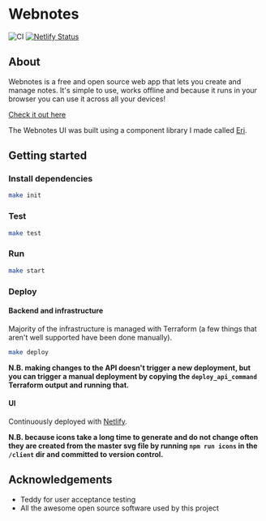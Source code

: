 # Webnotes

![CI](https://github.com/benji6/webnotes/workflows/CI/badge.svg)
[![Netlify Status](https://api.netlify.com/api/v1/badges/d2dd6bbe-a459-4ff9-b4e3-33a8e0924f61/deploy-status)](https://app.netlify.com/sites/benji6-webnotes/deploys)

## About

Webnotes is a free and open source web app that lets you create and manage notes. It's simple to use, works offline and because it runs in your browser you can use it across all your devices!

[Check it out here](https://webnotes.link)

The Webnotes UI was built using a component library I made called [Eri](https://github.com/benji6/eri).

## Getting started

### Install dependencies

```sh
make init
```

### Test

```sh
make test
```

### Run

```sh
make start
```

### Deploy

#### Backend and infrastructure

Majority of the infrastructure is managed with Terraform (a few things that aren't well supported have been done manually).

```sh
make deploy
```

**N.B. making changes to the API doesn't trigger a new deployment, but you can trigger a manual deployment by copying the `deploy_api_command` Terraform output and running that.**

#### UI

Continuously deployed with [Netlify](http://netlify.com).

**N.B. because icons take a long time to generate and do not change often they are created from the master svg file by running `npm run icons` in the `/client` dir and committed to version control.**

## Acknowledgements

- Teddy for user acceptance testing
- All the awesome open source software used by this project
